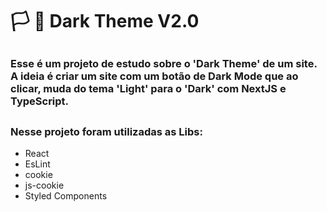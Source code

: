 ##

# 🏳️ 🏴 Dark Theme V2.0

##

### Esse é um projeto de estudo sobre o 'Dark Theme' de um site. A ideia é criar um site com um botão de Dark Mode que ao clicar, muda do tema 'Light' para o 'Dark' com NextJS e TypeScript.

##

### Nesse projeto foram utilizadas as Libs:
<ul>
  <li>React</li>
  <li>EsLint</li>
  <li>cookie</li>
  <li>js-cookie</li>
  <li>Styled Components</li>
</ul>

##
